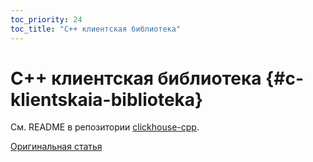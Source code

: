 ```yaml
---
toc_priority: 24
toc_title: "C++ клиентская библиотека"
---
```


# C++ клиентская библиотека {#c-klientskaia-biblioteka}

См. README в репозитории [clickhouse-cpp](https://github.com/ClickHouse/clickhouse-cpp).

[Оригинальная статья](https://clickhouse.tech/docs/ru/interfaces/cpp/) <!--hide-->
